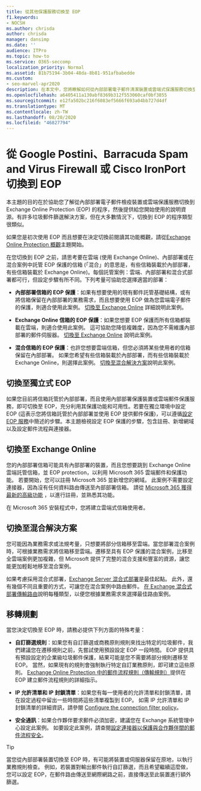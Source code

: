 ```yaml
---
title: 從其他保護服務切換至 EOP
f1.keywords:
- NOCSH
ms.author: chrisda
author: chrisda
manager: dansimp
ms.date: ''
audience: ITPro
ms.topic: how-to
ms.service: O365-seccomp
localization_priority: Normal
ms.assetid: 81b75194-3b04-48da-8b81-951afbabedde
ms.custom:
- seo-marvel-apr2020
description: 在本文中，您將瞭解如何從內部部署電子郵件清潔裝置或雲端式保護服務切換至 Exchange Online Protection (EOP) 。
ms.openlocfilehash: a6405411a130abf8369b312f553060caf0bf3855
ms.sourcegitcommit: e12fa502bc216f6083ef5666f693a04bb727d4df
ms.translationtype: MT
ms.contentlocale: zh-TW
ms.lasthandoff: 08/20/2020
ms.locfileid: "46827794"
---
```

# <a name="switch-to-eop-from-google-postini-the-barracuda-spam-and-virus-firewall-or-cisco-ironport"></a>從 Google Postini、Barracuda Spam and Virus Firewall 或 Cisco IronPort 切換到 EOP

 本主題的目的在於協助您了解從內部部署電子郵件檢疫裝置或雲端保護服務切換到 Exchange Online Protection (EOP) 的程序，然後提供給您開始使用的說明資源。有許多垃圾郵件篩選解決方案，但在大多數情況下，切換到 EOP 的程序類型很類似。

如果您是初次使用 EOP 而且想要在決定切換前閱讀其功能概觀，請從[Exchange Online Protection 概觀](exchange-online-protection-overview.md)主題開始。

在您切換到 EOP 之前，請思考要在雲端 (使用 Exchange Online)、內部部署或在混合案例中託管 EOP 保護的信箱 (「混合」的意思是，有些信箱裝載於內部部署，有些信箱裝載於 Exchange Online)。每個託管案例：雲端、內部部署和混合式部署都可行，但設定步驟有所不同。下列考量可協助您選擇適當的部署：

- **內部部署信箱的 EOP 保護**：如果有想要使用的現有郵件託管基礎結構，或有將信箱保留在內部部署的業務需求，而且想要使用 EOP 做為您雲端電子郵件的保護，則適合使用此案例。 [切換至 Exchange Online](#switch-to-eop-standalone) 詳細說明此案例。

- **Exchange Online 信箱的 EOP 保護**：如果您想要 EOP 保護而所有信箱都裝載在雲端，則適合使用此案例。 這可協助您降低複雜度，因為您不需維護內部部署的郵件伺服器。 [切換至 Exchange Online](#switch-to-exchange-online) 說明此案例。

- **混合信箱的 EOP 保護**：也許您想要雲端信箱，但您必須將某些使用者的信箱保留在內部部署。 如果您希望有些信箱裝載於內部部署，而有些信箱裝載於 Exchange Online，則選擇此案例。 [切換至混合解決方案](#switch-to-a-hybrid-solution)說明此案例。

## <a name="switch-to-eop-standalone"></a>切換至獨立式 EOP

如果您目前將信箱託管於內部部署，而且使用內部部署保護裝置或雲端郵件保護服務，即可切換至 EOP，充分利用其保護功能和可用性。若要在獨立環境中設定 EOP (這表示您將信箱託管於內部部署並使用 EOP 提供郵件保護)，可以遵循[設定 EOP 服務](set-up-your-eop-service.md)中簡述的步驟。本主題檢視設定 EOP 保護的步驟，包含註冊、新增網域以及設定郵件流程與連接器。

## <a name="switch-to-exchange-online"></a>切換至 Exchange Online

您的內部部署信箱可能具有內部部署的裝置，而且您想要跳到 Exchange Online 雲端託管信箱，並 EOP protection，以利用 Microsoft 365 雲端郵件和保護功能。 若要開始，您可以註冊 Microsoft 365 並新增您的網域。 此案例不需要設定連接器，因為沒有任何資料路由傳送至內部部署信箱。 請從 [Microsoft 365 獲得最新的高級功能](https://www.microsoft.com/microsoft-365/business/compare-more-office-365-for-business-plans) ，以進行註冊，並熟悉其功能。

在 Microsoft 365 安裝程式中，您將建立雲端式信箱使用者。

## <a name="switch-to-a-hybrid-solution"></a>切換至混合解決方案

您可能因為業務需求或法規考量，只想要將部分信箱移至雲端。當您部署混合案例時，可根據業務需求將信箱移至雲端。遷移至具有 EOP 保護的混合案例，比移至全雲端案例更加複雜，但 Microsoft 提供了完整的混合支援和豐富的資源，讓您能更加輕鬆地移至混合案例。

如果考慮採用混合式部署，[Exchange Server 混合式部署](https://docs.microsoft.com/exchange/exchange-hybrid)是最佳起點。 此外，還有幾個不同且重要的方式，可讓您在混合案例中路由郵件。 [在 Exchange 混合式部署傳輸路由](https://docs.microsoft.com/exchange/transport-routing)說明每種類型，以便您根據業務需求來選擇最佳路由案例。

## <a name="migration-planning"></a>移轉規劃

當您決定切換至 EOP 時，請務必提供下列方面的特殊考量：

- **自訂篩選規則**：如果您有自訂篩選或商務原則規則來找出特定的垃圾郵件，我們建議您在遷移規則之前，先嘗試使用預設設定 EOP 一段時間。 EOP 提供具有預設設定的企業級垃圾郵件保護，結果可能是您不需要將部分規則遷移至 EOP。 當然，如果現有的規則會強制執行特定自訂業務原則，即可建立這些原則。 [Exchange Online Protection 中的郵件流程規則（傳輸規則）](mail-flow-rules-transport-rules-0.md)提供在 EOP 建立郵件流程規則的詳細指示。

- **IP 允許清單和 IP 封鎖清單**：如果您有每一使用者的允許清單和封鎖清單，請在設定過程中留出一些時間將這些清單複製到 EOP。 如需 IP 允許清單和 IP 封鎖清單的詳細資訊，請參閱 [Configure the connection filter policy](configure-the-connection-filter-policy.md)。

- **安全通訊**：如果合作夥伴要求郵件必須加密，建議您在 Exchange 系統管理中心設定此案例。 如要設定此案例，請查閱[設定連接器以保護與合作夥伴間的郵件流程安全](https://docs.microsoft.com/exchange/mail-flow-best-practices/use-connectors-to-configure-mail-flow/set-up-connectors-for-secure-mail-flow-with-a-partner)。

> [!TIP]
> 當您從內部部署裝置切換至 EOP 時，有可能將裝置或伺服器保留在原地，以執行業務規則檢查。 例如，若裝置對輸出郵件執行自訂篩選，而且希望繼續這麼做，您可以設定 EOP，在郵件路由傳送至網際網路之前，直接傳送至此裝置進行額外篩選。
